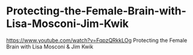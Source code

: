 # Protecting-the-Female-Brain-with-Lisa-Mosconi-Jim-Kwik
https://www.youtube.com/watch?v=FqpzQRkkLOg Protecting the Female Brain with Lisa Mosconi &amp; Jim Kwik
